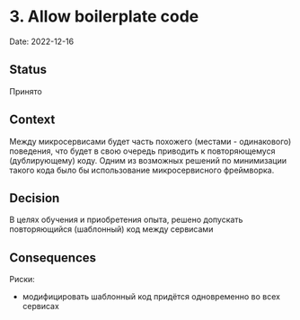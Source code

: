 # 3. Allow boilerplate code

Date: 2022-12-16

## Status

Принято

## Context

Между микросервисами будет часть похожего (местами - одинакового) поведения, что будет в свою очередь приводить 
к повторяющемуся (дублирующему) коду. Одним из возможных решений по минимизации такого кода было бы использование
микросервисного фреймворка.

## Decision

В целях обучения и приобретения опыта, решено допускать повторяющийся (шаблонный) код между сервисами

## Consequences

Риски:

- модифицировать шаблонный код придётся одновременно во всех сервисах
